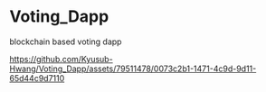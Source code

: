 # Voting_Dapp
blockchain based voting dapp

https://github.com/Kyusub-Hwang/Voting_Dapp/assets/79511478/0073c2b1-1471-4c9d-9d11-65d44c9d7110
